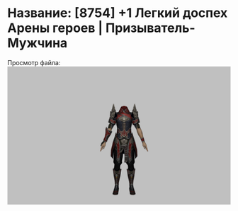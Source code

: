# Название: [8754] +1 Легкий доспех Арены героев | Призыватель-Мужчина

Просмотр файла:
![p080031.png](p080031.png)
